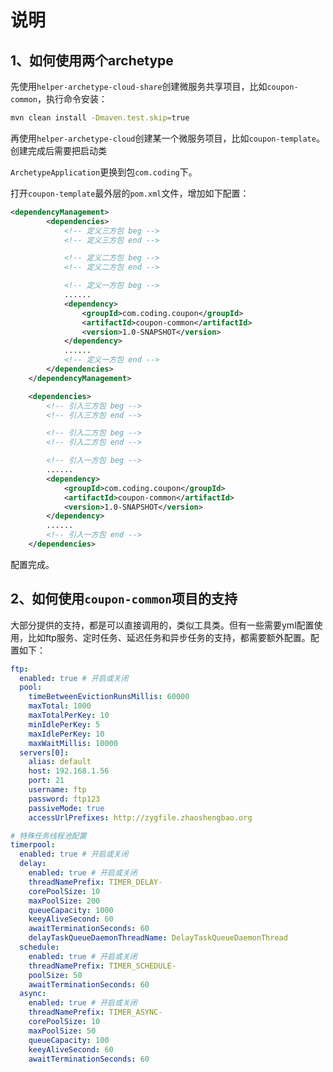 # 说明

## 1、如何使用两个archetype

先使用`helper-archetype-cloud-share`创建微服务共享项目，比如`coupon-common`，执行命令安装：

```bash
mvn clean install -Dmaven.test.skip=true
```

再使用`helper-archetype-cloud`创建某一个微服务项目，比如`coupon-template`。创建完成后需要把启动类

`ArchetypeApplication`更换到包`com.coding`下。

打开`coupon-template`最外层的`pom.xml`文件，增加如下配置：

```xml
<dependencyManagement>
        <dependencies>
            <!-- 定义三方包 beg -->
            <!-- 定义三方包 end -->

            <!-- 定义二方包 beg -->
            <!-- 定义二方包 end -->

            <!-- 定义一方包 beg -->
			......
            <dependency>
                <groupId>com.coding.coupon</groupId>
                <artifactId>coupon-common</artifactId>
                <version>1.0-SNAPSHOT</version>
            </dependency>
            ......
            <!-- 定义一方包 end -->
        </dependencies>
    </dependencyManagement>

    <dependencies>
        <!-- 引入三方包 beg -->
        <!-- 引入三方包 end -->

        <!-- 引入二方包 beg -->
        <!-- 引入二方包 end -->

        <!-- 引入一方包 beg -->
        ......
        <dependency>
            <groupId>com.coding.coupon</groupId>
            <artifactId>coupon-common</artifactId>
            <version>1.0-SNAPSHOT</version>
        </dependency>
        ......
        <!-- 引入一方包 end -->
    </dependencies>
```

配置完成。

## 2、如何使用`coupon-common`项目的支持

大部分提供的支持，都是可以直接调用的，类似工具类。但有一些需要yml配置使用，比如ftp服务、定时任务、延迟任务和异步任务的支持，都需要额外配置。配置如下：

```yml
ftp:
  enabled: true # 开启或关闭
  pool:
    timeBetweenEvictionRunsMillis: 60000
    maxTotal: 1000
    maxTotalPerKey: 10
    minIdlePerKey: 5
    maxIdlePerKey: 10
    maxWaitMillis: 10000
  servers[0]:
    alias: default
    host: 192.168.1.56
    port: 21
    username: ftp
    password: ftp123
    passiveMode: true
    accessUrlPrefixes: http://zygfile.zhaoshengbao.org

# 特殊任务线程池配置
timerpool:
  enabled: true # 开启或关闭
  delay:
    enabled: true # 开启或关闭
    threadNamePrefix: TIMER_DELAY-
    corePoolSize: 10
    maxPoolSize: 200
    queueCapacity: 1000
    keeyAliveSecond: 60
    awaitTerminationSeconds: 60
    delayTaskQueueDaemonThreadName: DelayTaskQueueDaemonThread
  schedule:
    enabled: true # 开启或关闭
    threadNamePrefix: TIMER_SCHEDULE-
    poolSize: 50
    awaitTerminationSeconds: 60
  async:
    enabled: true # 开启或关闭
    threadNamePrefix: TIMER_ASYNC-
    corePoolSize: 10
    maxPoolSize: 50
    queueCapacity: 100
    keeyAliveSecond: 60
    awaitTerminationSeconds: 60
```



